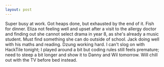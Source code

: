 ```yaml
---
layout: post
---
```


Super busy at work. Got heaps done, but exhausted by the end of it. Fish for
dinner. Eliza not feeling well and upset after a visit to the allergy doctor and
finding out she cannot select drama in year 8, as she's already a music
student. Must find something she can do outside of school. Jack doing well with
his maths and reading. Dzung working hard. I can't slog on with HackTile
tonight; I played around a bit but coding rules still feels premature; need to
steep a bit longer and show it to Danny and Wil tomorrow. Will chill out with
the TV before bed instead.
